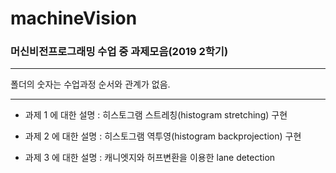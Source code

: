 # machineVision
### 머신비전프로그래밍 수업 중 과제모음(2019 2학기)

----------------

폴더의 숫자는 수업과정 순서와 관계가 없음.

---------------

- 과제 1 에 대한 설명 : 히스토그램 스트레칭(histogram stretching) 구현

- 과제 2 에 대한 설명 : 히스토그램 역투영(histogram backprojection) 구현

- 과제 3 에 대한 설명 : 캐니엣지와 허프변환을 이용한 lane detection
